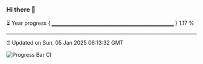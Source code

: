 ### Hi there 👋

⏳ Year progress { ▁▁▁▁▁▁▁▁▁▁▁▁▁▁▁▁▁▁▁▁▁▁▁▁▁▁▁▁▁▁ } 1.17 %

---

⏰ Updated on Sun, 05 Jan 2025 06:13:32 GMT

![Progress Bar CI](https://github.com/Shyam-Makwana/GitHub-Actions-Demo/workflows/Progress%20Bar%20CI/badge.svg)
